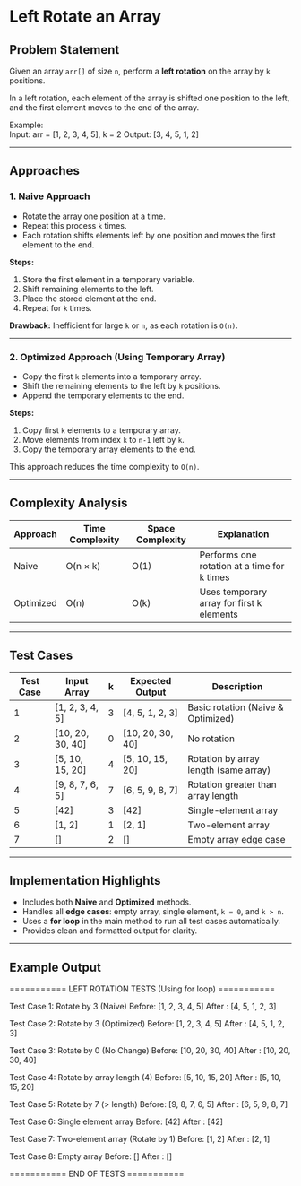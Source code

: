 # Left Rotate an Array

## Problem Statement
Given an array `arr[]` of size `n`, perform a **left rotation** on the array by `k` positions.

In a left rotation, each element of the array is shifted one position to the left, and the first element moves to the end of the array.

Example:  
Input: arr = [1, 2, 3, 4, 5], k = 2
Output: [3, 4, 5, 1, 2]

---

## Approaches

### 1. Naive Approach
- Rotate the array one position at a time.
- Repeat this process `k` times.
- Each rotation shifts elements left by one position and moves the first element to the end.

**Steps:**
1. Store the first element in a temporary variable.  
2. Shift remaining elements to the left.  
3. Place the stored element at the end.  
4. Repeat for `k` times.

**Drawback:** Inefficient for large `k` or `n`, as each rotation is `O(n)`.

---

### 2. Optimized Approach (Using Temporary Array)
- Copy the first `k` elements into a temporary array.
- Shift the remaining elements to the left by `k` positions.
- Append the temporary elements to the end.

**Steps:**
1. Copy first `k` elements to a temporary array.  
2. Move elements from index `k` to `n-1` left by `k`.  
3. Copy the temporary array elements to the end.

This approach reduces the time complexity to `O(n)`.

---

## Complexity Analysis

| Approach | Time Complexity | Space Complexity | Explanation |
|-----------|----------------|------------------|--------------|
| Naive | O(n × k) | O(1) | Performs one rotation at a time for k times |
| Optimized | O(n) | O(k) | Uses temporary array for first k elements |

---

## Test Cases

| Test Case | Input Array | k | Expected Output | Description |
|------------|--------------|---|-----------------|--------------|
| 1 | [1, 2, 3, 4, 5] | 3 | [4, 5, 1, 2, 3] | Basic rotation (Naive & Optimized) |
| 2 | [10, 20, 30, 40] | 0 | [10, 20, 30, 40] | No rotation |
| 3 | [5, 10, 15, 20] | 4 | [5, 10, 15, 20] | Rotation by array length (same array) |
| 4 | [9, 8, 7, 6, 5] | 7 | [6, 5, 9, 8, 7] | Rotation greater than array length |
| 5 | [42] | 3 | [42] | Single-element array |
| 6 | [1, 2] | 1 | [2, 1] | Two-element array |
| 7 | [] | 2 | [] | Empty array edge case |

---

## Implementation Highlights
- Includes both **Naive** and **Optimized** methods.
- Handles all **edge cases**: empty array, single element, `k = 0`, and `k > n`.
- Uses a **for loop** in the main method to run all test cases automatically.
- Provides clean and formatted output for clarity.

---

## Example Output
=========== LEFT ROTATION TESTS (Using for loop) ===========

Test Case 1: Rotate by 3 (Naive)
Before: [1, 2, 3, 4, 5]
After : [4, 5, 1, 2, 3]

Test Case 2: Rotate by 3 (Optimized)
Before: [1, 2, 3, 4, 5]
After : [4, 5, 1, 2, 3]

Test Case 3: Rotate by 0 (No Change)
Before: [10, 20, 30, 40]
After : [10, 20, 30, 40]

Test Case 4: Rotate by array length (4)
Before: [5, 10, 15, 20]
After : [5, 10, 15, 20]

Test Case 5: Rotate by 7 (> length)
Before: [9, 8, 7, 6, 5]
After : [6, 5, 9, 8, 7]

Test Case 6: Single element array
Before: [42]
After : [42]

Test Case 7: Two-element array (Rotate by 1)
Before: [1, 2]
After : [2, 1]

Test Case 8: Empty array
Before: []
After : []

=========== END OF TESTS ===========

